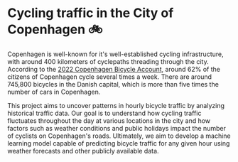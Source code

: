 # Cycling traffic in the City of Copenhagen 🚲

Copenhagen is well-known for it's well-established cycling infrastructure, with around 400 kilometers of cyclepaths threading through the city. According to the [2022 Copenhagen Bicycle Account](https://kk.sites.itera.dk/apps/kk_pub2/index.asp?mode=detalje&id=2420), around 62% of the citizens of Copenhagen cycle several times a week. There are around 745,800 bicycles in the Danish capital, which is more than five times the number of cars in Copenhagen.

This project aims to uncover patterns in hourly bicycle traffic by analyzing historical traffic data. Our goal is to understand how cycling traffic fluctuates throughout the day at various locations in the city and how factors such as weather conditions and public holidays impact the number of cyclists on Copenhagen's roads. Ultimately, we aim to develop a machine learning model capable of predicting bicycle traffic for any given hour using weather forecasts and other publicly available data.

